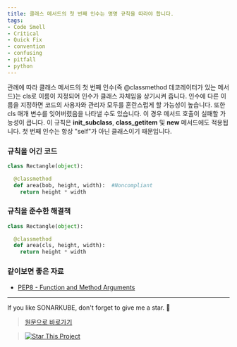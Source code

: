 ```yaml
---
title: 클래스 메서드의 첫 번째 인수는 명명 규칙을 따라야 합니다.
tags:
- Code Smell
- Critical
- Quick Fix
- convention
- confusing
- pitfall
- python
---
```



관례에 따라 클래스 메서드의 첫 번째 인수(즉 @classmethod 데코레이터가 있는 메서드)는 cls로 이름이 지정되어 인수가 클래스 자체임을 상기시켜 줍니다. 인수에 다른 이름을 지정하면 코드의 사용자와 관리자 모두를 혼란스럽게 할 가능성이 높습니다. 또한 cls 매개 변수를 잊어버렸음을 나타낼 수도 있습니다. 이 경우 메서드 호출이 실패할 가능성이 큽니다. 이 규칙은 __init_subclass__, __class_getitem__ 및 __new__ 메서드에도 적용됩니다. 첫 번째 인수는 항상 "self"가 아닌 클래스이기 때문입니다.



### 규칙을 어긴 코드
```python
class Rectangle(object):

  @classmethod
  def area(bob, height, width):  #Noncompliant
    return height * width
```

### 규칙을 준수한 해결책
```python
class Rectangle(object):

  @classmethod
  def area(cls, height, width):
    return height * width
```


### 같이보면 좋은 자료
- [PEP8 - Function and Method Arguments](https://www.python.org/dev/peps/pep-0008/#function-and-method-arguments)
---

If you like SONARKUBE, don't forget to give me a star. :star2:

> [원문으로 바로가기](https://rules.sonarsource.com/python/quickfix/RSPEC-2710)

> [![Star This Project](https://img.shields.io/github/stars/kantabile/sonarkube.svg?label=Stars&style=social)](https://github.com/kantabile/sonarkube)